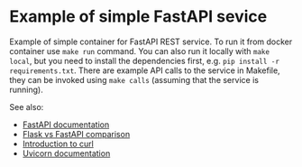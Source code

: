 # Example of simple FastAPI sevice

Example of simple container for FastAPI REST service. To run it from docker container use `make run` command.
You can also run it locally with `make local`, but you need to install the dependencies first, e.g.
`pip install -r requirements.txt`. There are example API calls to the service in Makefile, they can be 
invoked using `make calls` (assuming that the service is running).

See also:
 - [FastAPI documentation](https://fastapi.tiangolo.com/tutorial/)
 - [Flask vs FastAPI comparison](https://testdriven.io/blog/moving-from-flask-to-fastapi/#deployment)
 - [Introduction to curl](https://www.baeldung.com/curl-rest)
 - [Uvicorn documentation](https://www.uvicorn.org/)
